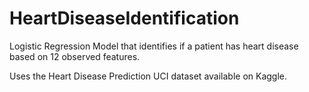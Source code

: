 # HeartDiseaseIdentification
Logistic Regression Model that identifies if a patient has heart disease based on 12 observed features.

Uses the Heart Disease Prediction UCI dataset available on Kaggle.
